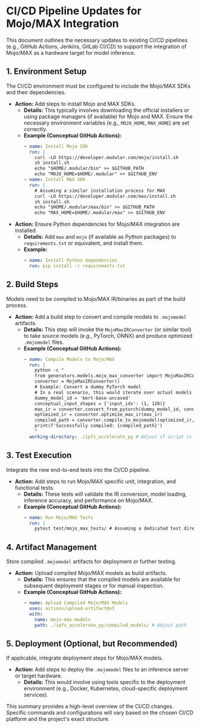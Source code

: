 # CI/CD Pipeline Updates for Mojo/MAX Integration

This document outlines the necessary updates to existing CI/CD pipelines (e.g., GitHub Actions, Jenkins, GitLab CI/CD) to support the integration of Mojo/MAX as a hardware target for model inference.

## 1. Environment Setup

The CI/CD environment must be configured to include the Mojo/MAX SDKs and their dependencies.

*   **Action:** Add steps to install Mojo and MAX SDKs.
    *   **Details:** This typically involves downloading the official installers or using package managers (if available) for Mojo and MAX. Ensure the necessary environment variables (e.g., `MOJO_HOME`, `MAX_HOME`) are set correctly.
    *   **Example (Conceptual GitHub Actions):**
        ```yaml
        - name: Install Mojo SDK
          run: |
            curl -LO https://developer.modular.com/mojo/install.sh
            sh install.sh
            echo "$HOME/.modular/bin" >> $GITHUB_PATH
            echo "MOJO_HOME=$HOME/.modular" >> $GITHUB_ENV
        - name: Install MAX SDK
          run: |
            # Assuming a similar installation process for MAX
            curl -LO https://developer.modular.com/max/install.sh
            sh install.sh
            echo "$HOME/.modular/max/bin" >> $GITHUB_PATH
            echo "MAX_HOME=$HOME/.modular/max" >> $GITHUB_ENV
        ```
*   **Action:** Ensure Python dependencies for Mojo/MAX integration are installed.
    *   **Details:** Add `max` and `mojo` (if available as Python packages) to `requirements.txt` or equivalent, and install them.
    *   **Example:**
        ```yaml
        - name: Install Python dependencies
          run: pip install -r requirements.txt
        ```

## 2. Build Steps

Models need to be compiled to Mojo/MAX IR/binaries as part of the build process.

*   **Action:** Add a build step to convert and compile models to `.mojomodel` artifacts.
    *   **Details:** This step will invoke the `MojoMaxIRConverter` (or similar tool) to take source models (e.g., PyTorch, ONNX) and produce optimized `.mojomodel` files.
    *   **Example (Conceptual GitHub Actions):**
        ```yaml
        - name: Compile Models to Mojo/MAX
          run: |
            python -c "
            from generators.models.mojo_max_converter import MojoMaxIRConverter
            converter = MojoMaxIRConverter()
            # Example: Convert a dummy PyTorch model
            # In a real scenario, this would iterate over actual models
            dummy_model_id = 'bert-base-uncased'
            conceptual_input_shapes = {'input_ids': (1, 128)}
            max_ir = converter.convert_from_pytorch(dummy_model_id, conceptual_input_shapes)
            optimized_ir = converter.optimize_max_ir(max_ir)
            compiled_path = converter.compile_to_mojomodel(optimized_ir, f'./compiled_models/{dummy_model_id.replace('/', '_')}')
            print(f'Successfully compiled: {compiled_path}')
            "
          working-directory: ./ipfs_accelerate_py # Adjust if script is elsewhere
        ```

## 3. Test Execution

Integrate the new end-to-end tests into the CI/CD pipeline.

*   **Action:** Add steps to run Mojo/MAX specific unit, integration, and functional tests.
    *   **Details:** These tests will validate the IR conversion, model loading, inference accuracy, and performance on Mojo/MAX.
    *   **Example (Conceptual GitHub Actions):**
        ```yaml
        - name: Run Mojo/MAX Tests
          run: |
            pytest test/mojo_max_tests/ # Assuming a dedicated test directory
        ```

## 4. Artifact Management

Store compiled `.mojomodel` artifacts for deployment or further testing.

*   **Action:** Upload compiled Mojo/MAX models as build artifacts.
    *   **Details:** This ensures that the compiled models are available for subsequent deployment stages or for manual inspection.
    *   **Example (Conceptual GitHub Actions):**
        ```yaml
        - name: Upload Compiled Mojo/MAX Models
          uses: actions/upload-artifact@v3
          with:
            name: mojo-max-models
            path: ./ipfs_accelerate_py/compiled_models/ # Adjust path
        ```

## 5. Deployment (Optional, but Recommended)

If applicable, integrate deployment steps for Mojo/MAX models.

*   **Action:** Add steps to deploy the `.mojomodel` files to an inference server or target hardware.
    *   **Details:** This would involve using tools specific to the deployment environment (e.g., Docker, Kubernetes, cloud-specific deployment services).

This summary provides a high-level overview of the CI/CD changes. Specific commands and configurations will vary based on the chosen CI/CD platform and the project's exact structure.

